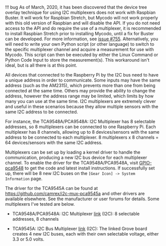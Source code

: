 !!! bug
    As of March, 2020, it has been discovered that the device tree overlay technique for using I2C multiplexers does not work with Raspbian Buster. It will work for Raspbian Stretch, but Mycodo will not work properly with this old version of Raspbian and will disable the API. If you do not need access to the API and do require the use of a multiplexer, it is recommended to install Raspbian Stretch prior to installing Mycodo, until a fix for Buster can be developed. For more information, see [issue #755](<https://github.com/kizniche/Mycodo/issues/755>). Alternatively, you will need to write your own Python script (or other language) to switch to the specific multiplexer channel and acquire a measurement for use with Mycodo. This script can then be executed by either the Linux Command or Python Code Input to store the measurement(s). This workaround isn't ideal, but is all there is at this point.

All devices that connected to the Raspberry Pi by the I2C bus need to have a unique address in order to communicate. Some inputs may have the same address (such as the AM2315), which prevents more than one from being connected at the same time. Others may provide the ability to change the address, however the address range may be limited, which limits by how many you can use at the same time. I2C multiplexers are extremely clever and useful in these scenarios because they allow multiple sensors with the same I2C address to be connected.

For instance, the TCA9548A/PCA9548A: I2C Multiplexer has 8 selectable addresses, so 8 multiplexers can be connected to one Raspberry Pi. Each multiplexer has 8 channels, allowing up to 8 devices/sensors with the same address to be connected to each multiplexer. 8 multiplexers x 8 channels = 64 devices/sensors with the same I2C address.

Multiplexers can be set up by loading a kernel driver to handle the communication, producing a new I2C bus device for each multiplexer channel. To enable the driver for the TCA9548A/PCA9548A, visit [GPIO-pca9548](https://github.com/Theoi-Meteoroi/GPIO-pca9548) to get the code and latest install instructions. If successfully set up, there will be 8 new I2C buses on the `[Gear Icon] -> System Information` page.

The driver for the TCA9545A can be found at <https://github.com/camrex/i2c-mux-pca9545a> and other drivers are available elsewhere. See the manufacturer or user forums for details. Some multiplexers I've tested are below.

- TCA9548A/PCA9548A: I2C Multiplexer [link](https://learn.adafruit.com/adafruit-tca9548a-1-to-8-i2c-multiplexer-breakout/overview) (I2C): 8 selectable addresses, 8 channels

- TCA9545A: I2C Bus Multiplexer [link](http://store.switchdoc.com/i2c-4-channel-mux-extender-expander-board-grove-pin-headers-for-arduino-and-raspberry-pi/) (I2C): The linked Grove board creates 4 new I2C buses, each with their own selectable voltage, either 3.3 or 5.0 volts.
